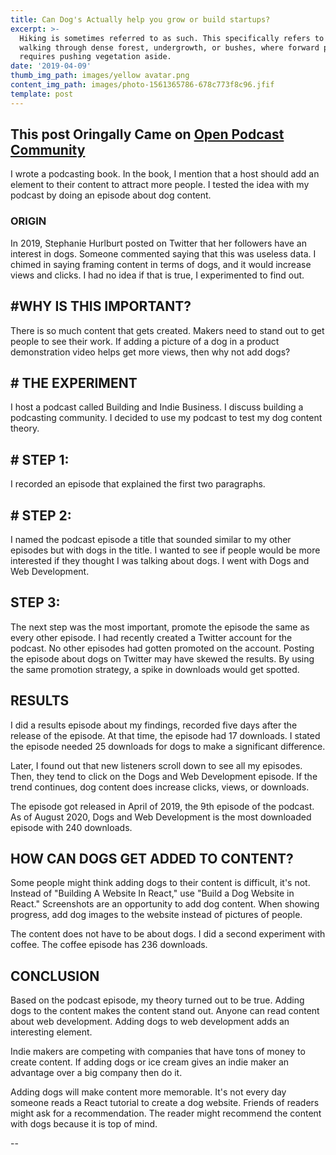 ```yaml
---
title: Can Dog's Actually help you grow or build startups?
excerpt: >-
  Hiking is sometimes referred to as such. This specifically refers to difficult
  walking through dense forest, undergrowth, or bushes, where forward progress
  requires pushing vegetation aside.
date: '2019-04-09'
thumb_img_path: images/yellow avatar.png
content_img_path: images/photo-1561365786-678c773f8c96.jfif
template: post
---
```

## This post Oringally Came on [Open Podcast Community](https://openpodcast.xyz)

  I wrote a podcasting book. In the book, I mention that a host should add an element to their content to attract more people. I tested the idea with my podcast by doing an episode about dog content.

 ### ORIGIN
In 2019, Stephanie Hurlburt posted on Twitter that her followers have an interest in dogs. Someone commented saying that this was useless data. I chimed in saying framing content in terms of dogs, and it would increase views and clicks. I had no idea if that is true, I experimented to find out.

## #WHY IS THIS IMPORTANT?
There is so much content that gets created. Makers need to stand out to get people to see their work. If adding a picture of a dog in a product demonstration video helps get more views, then why not add dogs?
 
 ## # THE EXPERIMENT
I host a podcast called Building and Indie Business. I discuss building a podcasting community. I decided to use my podcast to test my dog content theory.
 
## # STEP 1:
I recorded an episode that explained the first two paragraphs.

## # STEP 2:
I named the podcast episode a title that sounded similar to my other episodes but with dogs in the title. I wanted to see if people would be more interested if they thought I was talking about dogs. I went with Dogs and Web Development.

## STEP 3:
The next step was the most important, promote the episode the same as every other episode. I had recently created a Twitter account for the podcast. No other episodes had gotten promoted on the account. Posting the episode about dogs on Twitter may have skewed the results. By using the same promotion strategy, a spike in downloads would get spotted.

##  RESULTS
I did a results episode about my findings, recorded five days after the release of the episode. At that time, the episode had 17 downloads. I stated the episode needed 25 downloads for dogs to make a significant difference.

Later, I found out that new listeners scroll down to see all my episodes. Then, they tend to click on the Dogs and Web Development episode. If the trend continues, dog content does increase clicks, views, or downloads.

The episode got released in April of 2019, the 9th episode of the podcast. As of August 2020, Dogs and Web Development is the most downloaded episode with 240 downloads.

##  HOW CAN DOGS GET ADDED TO CONTENT?
Some people might think adding dogs to their content is difficult, it's not. Instead of "Building A Website In React," use "Build a Dog Website in React." Screenshots are an opportunity to add dog content. When showing progress, add dog images to the website instead of pictures of people.

The content does not have to be about dogs. I did a second experiment with coffee. The coffee episode has 236 downloads.

##  CONCLUSION
Based on the podcast episode, my theory turned out to be true. Adding dogs to the content makes the content stand out. Anyone can read content about web development. Adding dogs to web development adds an interesting element.

Indie makers are competing with companies that have tons of money to create content. If adding dogs or ice cream gives an indie maker an advantage over a big company then do it.

Adding dogs will make content more memorable. It's not every day someone reads a React tutorial to create a dog website. Friends of readers might ask for a recommendation. The reader might recommend the content with dogs because it is top of mind.

--




